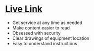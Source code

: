 # [Live Link](https://travel-ecf95.web.app)
* Get service at any time as needed
* Make content easier to read
* Obsessed with security
* Clear drawings of equipment location
* Easy to understand  instructions
